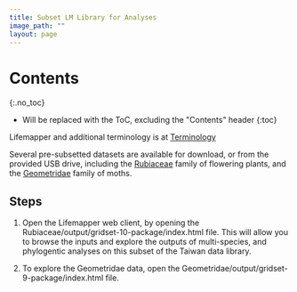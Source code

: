 ```yaml
---
title: Subset LM Library for Analyses
image_path: ""
layout: page
---
```


# Contents
{:.no_toc}

* Will be replaced with the ToC, excluding the "Contents" header
{:toc}

Lifemapper and additional terminology is at [Terminology](/terms.html)

Several pre-subsetted datasets are available for download, or from the provided 
USB drive, including the [Rubiaceae](http://yeti.lifemapper.org/dl/Rubiaceae.zip) 
family of flowering plants, and the 
[Geometridae](http://yeti.lifemapper.org/dl/Geometridae.zip) family of moths.  

## Steps

1. Open the Lifemapper web client, by opening the 
   Rubiaceae/output/gridset-10-package/index.html file.  This will allow you to 
   browse the inputs and explore the outputs of multi-species, and phylogentic 
   analyses on this subset of the Taiwan data library.
   
1. To explore the Geometridae data, open the 
   Geometridae/output/gridset-9-package/index.html file.
      

    
